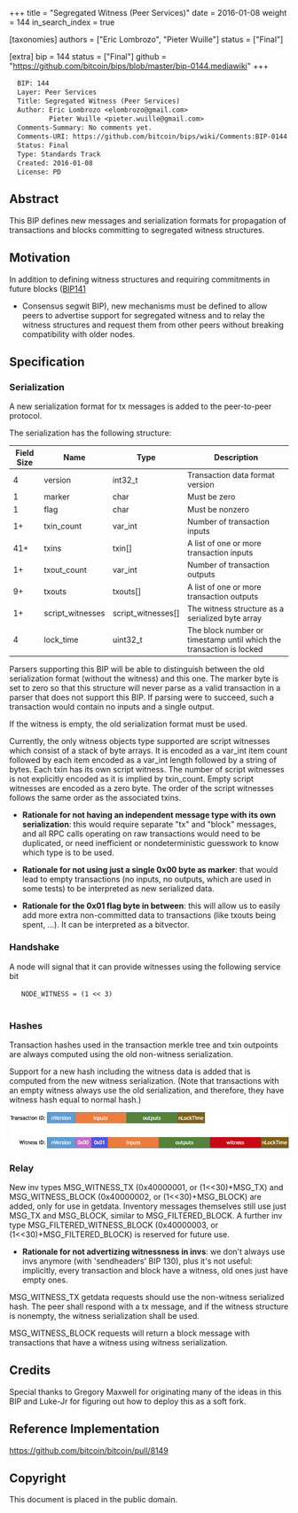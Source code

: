 +++
title = "Segregated Witness (Peer Services)"
date = 2016-01-08
weight = 144
in_search_index = true

[taxonomies]
authors = ["Eric Lombrozo", "Pieter Wuille"]
status = ["Final"]

[extra]
bip = 144
status = ["Final"]
github = "https://github.com/bitcoin/bips/blob/master/bip-0144.mediawiki"
+++

``` 
  BIP: 144
  Layer: Peer Services
  Title: Segregated Witness (Peer Services)
  Author: Eric Lombrozo <elombrozo@gmail.com>
          Pieter Wuille <pieter.wuille@gmail.com>
  Comments-Summary: No comments yet.
  Comments-URI: https://github.com/bitcoin/bips/wiki/Comments:BIP-0144
  Status: Final
  Type: Standards Track
  Created: 2016-01-08
  License: PD
```

## Abstract

This BIP defines new messages and serialization formats for propagation
of transactions and blocks committing to segregated witness structures.

## Motivation

In addition to defining witness structures and requiring commitments in
future blocks
([BIP141](https://github.com/bitcoin/bips/blob/master/bip-0141.mediawiki)
- Consensus segwit BIP), new mechanisms must be defined to allow peers
to advertise support for segregated witness and to relay the witness
structures and request them from other peers without breaking
compatibility with older nodes.

## Specification

### Serialization

A new serialization format for tx messages is added to the peer-to-peer
protocol.

The serialization has the following structure:

| Field Size | Name              | Type                  | Description                                                         |
| ---------- | ----------------- | --------------------- | ------------------------------------------------------------------- |
| 4          | version           | int32\_t              | Transaction data format version                                     |
| 1          | marker            | char                  | Must be zero                                                        |
| 1          | flag              | char                  | Must be nonzero                                                     |
| 1+         | txin\_count       | var\_int              | Number of transaction inputs                                        |
| 41+        | txins             | txin\[\]              | A list of one or more transaction inputs                            |
| 1+         | txout\_count      | var\_int              | Number of transaction outputs                                       |
| 9+         | txouts            | txouts\[\]            | A list of one or more transaction outputs                           |
| 1+         | script\_witnesses | script\_witnesses\[\] | The witness structure as a serialized byte array                    |
| 4          | lock\_time        | uint32\_t             | The block number or timestamp until which the transaction is locked |

Parsers supporting this BIP will be able to distinguish between the old
serialization format (without the witness) and this one. The marker byte
is set to zero so that this structure will never parse as a valid
transaction in a parser that does not support this BIP. If parsing were
to succeed, such a transaction would contain no inputs and a single
output.

If the witness is empty, the old serialization format must be used.

Currently, the only witness objects type supported are script witnesses
which consist of a stack of byte arrays. It is encoded as a var\_int
item count followed by each item encoded as a var\_int length followed
by a string of bytes. Each txin has its own script witness. The number
of script witnesses is not explicitly encoded as it is implied by
txin\_count. Empty script witnesses are encoded as a zero byte. The
order of the script witnesses follows the same order as the associated
txins.

  - **Rationale for not having an independent message type with its own
    serialization**: this would require separate "tx" and "block"
    messages, and all RPC calls operating on raw transactions would need
    to be duplicated, or need inefficient or nondeterministic guesswork
    to know which type is to be used.

<!-- end list -->

  - **Rationale for not using just a single 0x00 byte as marker**: that
    would lead to empty transactions (no inputs, no outputs, which are
    used in some tests) to be interpreted as new serialized data.

<!-- end list -->

  - **Rationale for the 0x01 flag byte in between**: this will allow us
    to easily add more extra non-committed data to transactions (like
    txouts being spent, ...). It can be interpreted as a bitvector.

### Handshake

A node will signal that it can provide witnesses using the following
service bit

`   NODE_WITNESS = (1 << 3)`  
`   `

### Hashes

Transaction hashes used in the transaction merkle tree and txin
outpoints are always computed using the old non-witness serialization.

Support for a new hash including the witness data is added that is
computed from the new witness serialization. (Note that transactions
with an empty witness always use the old serialization, and therefore,
they have witness hash equal to normal hash.)

<img src=bip-0144/witnesstx.png></img>

### Relay

New inv types MSG\_WITNESS\_TX (0x40000001, or (1\<\<30)+MSG\_TX) and
MSG\_WITNESS\_BLOCK (0x40000002, or (1\<\<30)+MSG\_BLOCK) are added,
only for use in getdata. Inventory messages themselves still use just
MSG\_TX and MSG\_BLOCK, similar to MSG\_FILTERED\_BLOCK. A further inv
type MSG\_FILTERED\_WITNESS\_BLOCK (0x40000003, or
(1\<\<30)+MSG\_FILTERED\_BLOCK) is reserved for future use.

  - **Rationale for not advertizing witnessness in invs**: we don't
    always use invs anymore (with 'sendheaders' BIP 130), plus it's not
    useful: implicitly, every transaction and block have a witness, old
    ones just have empty ones.

MSG\_WITNESS\_TX getdata requests should use the non-witness serialized
hash. The peer shall respond with a tx message, and if the witness
structure is nonempty, the witness serialization shall be used.

MSG\_WITNESS\_BLOCK requests will return a block message with
transactions that have a witness using witness serialization.

## Credits

Special thanks to Gregory Maxwell for originating many of the ideas in
this BIP and Luke-Jr for figuring out how to deploy this as a soft fork.

## Reference Implementation

<https://github.com/bitcoin/bitcoin/pull/8149>

## Copyright

This document is placed in the public domain.
